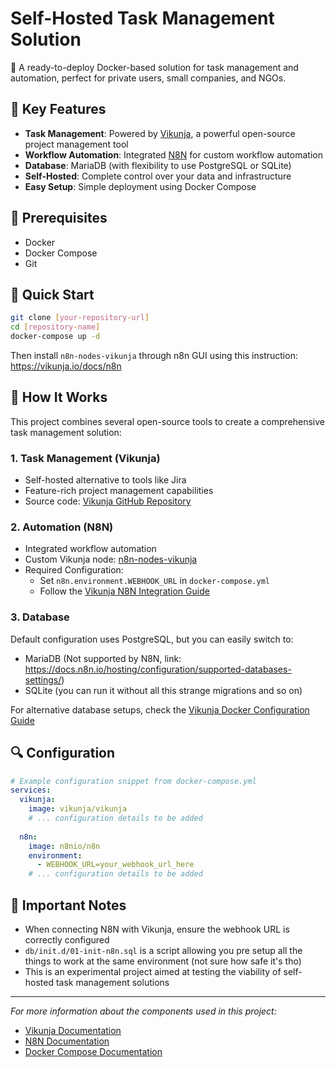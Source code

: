 # Self-Hosted Task Management Solution
🚀 A ready-to-deploy Docker-based solution for task management and automation, perfect for private users, small companies, and NGOs.

## 🌟 Key Features
- **Task Management**: Powered by [Vikunja](https://vikunja.io/), a powerful open-source project management tool
- **Workflow Automation**: Integrated [N8N](https://docs.n8n.io/hosting/) for custom workflow automation
- **Database**: MariaDB (with flexibility to use PostgreSQL or SQLite)
- **Self-Hosted**: Complete control over your data and infrastructure
- **Easy Setup**: Simple deployment using Docker Compose

## 🔧 Prerequisites
- Docker
- Docker Compose
- Git

## 🚀 Quick Start
```bash
git clone [your-repository-url]
cd [repository-name]
docker-compose up -d
```

Then install ```n8n-nodes-vikunja``` through n8n GUI using this instruction: https://vikunja.io/docs/n8n

## 📖 How It Works

This project combines several open-source tools to create a comprehensive task management solution:

### 1. Task Management (Vikunja)
- Self-hosted alternative to tools like Jira
- Feature-rich project management capabilities
- Source code: [Vikunja GitHub Repository](https://github.com/go-vikunja/vikunja)

### 2. Automation (N8N)
- Integrated workflow automation
- Custom Vikunja node: [n8n-nodes-vikunja](https://www.npmjs.com/package/n8n-nodes-vikunja)
- Required Configuration:
  - Set `n8n.environment.WEBHOOK_URL` in `docker-compose.yml`
  - Follow the [Vikunja N8N Integration Guide](https://vikunja.io/docs/n8n)

### 3. Database
Default configuration uses PostgreSQL, but you can easily switch to:
- MariaDB (Not supported by N8N, link: https://docs.n8n.io/hosting/configuration/supported-databases-settings/)
- SQLite (you can run it without all this strange migrations and so on)

For alternative database setups, check the [Vikunja Docker Configuration Guide](https://vikunja.io/docs/full-docker-example)

## 🔍 Configuration
```yaml
# Example configuration snippet from docker-compose.yml
services:
  vikunja:
    image: vikunja/vikunja
    # ... configuration details to be added
  
  n8n:
    image: n8nio/n8n
    environment:
      - WEBHOOK_URL=your_webhook_url_here
    # ... configuration details to be added
```

## 📝 Important Notes
- When connecting N8N with Vikunja, ensure the webhook URL is correctly configured
- `db/init.d/01-init-n8n.sql` is a script allowing you pre setup all the things to work at the same environment (not sure how safe it's tho)
- This is an experimental project aimed at testing the viability of self-hosted task management solutions


---
*For more information about the components used in this project:*
- [Vikunja Documentation](https://vikunja.io/docs/)
- [N8N Documentation](https://docs.n8n.io/)
- [Docker Compose Documentation](https://docs.docker.com/compose/)

